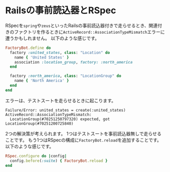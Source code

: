 # Railsの事前読込器とRSpec

RSpecを`spring`や`zeus`といったRailsの事前読込器付きで走らせるとき、関連付きのファクトリを作るときに`ActiveRecord::AssociationTypeMismatch`エラーに遭うかもしれません。
以下のような感じです。

```ruby
FactoryBot.define do
  factory :united_states, class: "Location" do
    name { 'United States' }
    association :location_group, factory: :north_america
  end

  factory :north_america, class: "LocationGroup" do
    name { 'North America' }
  end
end
```

エラーは、テストスートを走らせるときに起こります。

```
Failure/Error: united_states = create(:united_states)
ActiveRecord::AssociationTypeMismatch:
  LocationGroup(#70251250797320) expected, got LocationGroup(#70251200725840)
```

2つの解決策が考えられます。
1つはテストスートを事前読込器無しで走らせることです。
もう1つはRSpecの構成に`FactoryBot.reload`を追加することです。
以下のような感じです。

```ruby
RSpec.configure do |config|
  config.before(:suite) { FactoryBot.reload }
end
```
